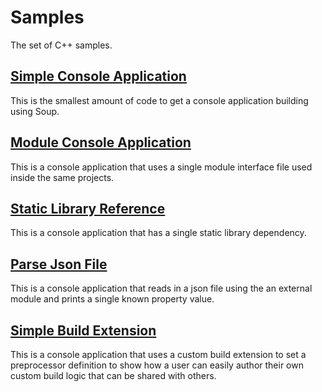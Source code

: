 # Samples
The set of C++ samples.

## [Simple Console Application](Samples/Cpp/Simple-Console-Application.md)
This is the smallest amount of code to get a console application building using Soup.

## [Module Console Application](Samples/Cpp/Module-Console-Application.md)
This is a console application that uses a single module interface file used inside the same projects.

## [Static Library Reference](Samples/Cpp/Static-Library-Reference.md)
This is a console application that has a single static library dependency.

## [Parse Json File](Samples/Cpp/Parse-Json-File.md)
This is a console application that reads in a json file using the an external module and prints a single known property value.

## [Simple Build Extension](Samples/Cpp/Simple-Build-Extension.md)
This is a console application that uses a custom build extension to set a preprocessor definition to show how a user can easily author their own custom build logic that can be shared with others.
